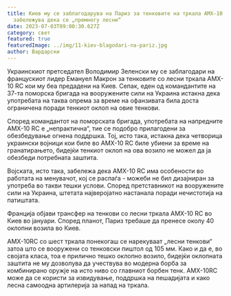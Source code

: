 ```yaml
---
title: Киев му се заблагодарува на Париз за тенковите на тркала AMX-10, но
  забележува дека се „премногу лесни“
date: 2023-07-03T09:00:30.627Z
category: свет
featured: true
featuredImage: ../img/11-kiev-blagodari-na-pariz.jpg
author: Вардарски
---
```

Украинскиот претседател Володимир Зеленски му се заблагодари на францускиот лидер Емануел Макрон за тенковите со лесни тркала AMX-10 RC кои му беа предадени на Киев. Сепак, еден од командантите на 37-та поморска бригада на вооружените сили на Украина истакна дека употребата на таква опрема за време на офанзивата била доста ограничена поради тенкиот оклоп на овие тенкови.

Според командантот на поморската бригада, употребата на напредните AMX-10 RC е „непрактична“, тие се подобро прилагодени за обезбедување огнена поддршка. Тој, исто така, истакна дека четворица украински војници кои биле во AMX-10 RC биле убиени за време на гранатирањето, бидејќи тенкиот оклоп на ова возило не можел да ја обезбеди потребната заштита.

Војската, исто така, забележа дека AMX-10 RC има особености во работата на менувачот, кој се распаѓа - можеби не бил дизајниран за употреба во такви тешки услови. Според претставникот на вооружените сили на Украина, штетата најверојатно настанала поради нечистотија на патиштата.

Франција објави трансфер на тенкови со лесни тркала AMX-10 RC во Киев во јануари. Според планот, Париз требаше да пренесе околу 40 оклопни возила во Киев.

AMX-10RC со шест тркала понекогаш се нарекуваат „лесни тенкови“ затоа што се вооружени со тенковски пиштол од 105 мм. Како и да е, во својата класа, тоа е прилично тешко оклопно возило, бидејќи оклопната заштита не му дозволува да учествува во модерна борба за комбинирано оружје на исто ниво со главниот борбен тенк. AMX-10RC може да се користи за извидување, поддршка на пешадијата и како лесна самоодна артилерија за напад на тркала.
